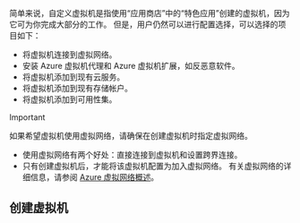 简单来说，自定义虚拟机是指使用“应用商店”中的“特色应用”创建的虚拟机，因为它可为你完成大部分的工作。 但是，用户仍然可以进行配置选择，可以选择的项目如下：

* 将虚拟机连接到虚拟网络。
* 安装 Azure 虚拟机代理和 Azure 虚拟机扩展，如反恶意软件。
* 将虚拟机添加到现有云服务。
* 将虚拟机添加到现有存储帐户。
* 将虚拟机添加到可用性集。

<!--
> [!IMPORTANT]
> If you want your virtual machine to use a virtual network so you can connect to it directly by host name or set up cross-premises connections, make sure that you specify the virtual network when you create the virtual machine. A virtual machine can be configured to join a virtual network only when you create the virtual machine. For details on virtual networks, see [Azure Virtual Network overview](../articles/virtual-network/virtual-networks-overview.md).
>
>
 -->

> [!IMPORTANT]
> 如果希望虚拟机使用虚拟网络，请确保在创建虚拟机时指定虚拟网络。
> * 使用虚拟网络有两个好处：直接连接到虚拟机和设置跨界连接。
> * 只有创建虚拟机后，才能将该虚拟机配置为加入虚拟网络。 有关虚拟网络的详细信息，请参阅 [Azure 虚拟网络概述](../articles/virtual-network/virtual-networks-overview.md)。
>
>

## <a name="to-create-the-virtual-machine"></a>创建虚拟机